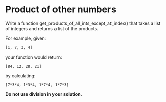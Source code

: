 Product of other numbers
========================
Write a function get_products_of_all_ints_except_at_index() that takes a list of integers and returns a list of the products.

For example, given:
```
[1, 7, 3, 4]
```
your function would return:
```
[84, 12, 28, 21]
```
by calculating:
```
[7*3*4, 1*3*4, 1*7*4, 1*7*3]
```

**Do not use division in your solution.**